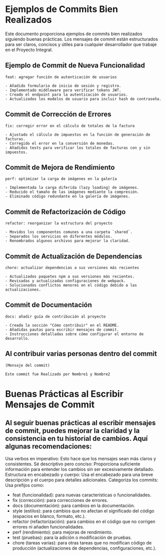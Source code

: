 # Ejemplos de Commits Bien Realizados

Este documento proporciona ejemplos de commits bien realizados siguiendo buenas prácticas. Los mensajes de commit están estructurados para ser claros, concisos y útiles para cualquier desarrollador que trabaje en el Proyecto Integral.

## Ejemplo de Commit de Nueva Funcionalidad
```plaintext
feat: agregar función de autenticación de usuarios

- Añadido formulario de inicio de sesión y registro.
- Implementado middleware para verificar tokens JWT.
- Creado el endpoint para la autenticación de usuarios.
- Actualizados los modelos de usuario para incluir hash de contraseña.
```
## Commit de Corrección de Errores

```plaintext
fix: corregir error en el cálculo de totales de la factura

- Ajustado el cálculo de impuestos en la función de generación de facturas.
- Corregido el error en la conversión de monedas.
- Añadidos tests para verificar los totales de facturas con y sin impuestos.
```
## Commit de Mejora de Rendimiento

```plaintext
perf: optimizar la carga de imágenes en la galería

- Implementada la carga diferida (lazy loading) de imágenes.
- Reducido el tamaño de las imágenes mediante la compresión.
- Eliminado código redundante en la galería de imágenes.
```
## Commit de Refactorización de Código

```plaintext
refactor: reorganizar la estructura del proyecto

- Movidos los componentes comunes a una carpeta `shared`.
- Separados los servicios en diferentes módulos.
- Renombrados algunos archivos para mejorar la claridad.
```
## Commit de Actualización de Dependencias

```plaintext
chore: actualizar dependencias a sus versiones más recientes

- Actualizados paquetes npm a sus versiones más recientes.
- Revisadas y actualizadas configuraciones de webpack.
- Solucionados conflictos menores en el código debido a las actualizaciones.
```
## Commit de Documentación

```plaintext
docs: añadir guía de contribución al proyecto

- Creada la sección "Cómo contribuir" en el README.
- Añadidas pautas para escribir mensajes de commit.
- Instrucciones detalladas sobre cómo configurar el entorno de desarrollo.
```

## Al contribuir varias personas dentro del commit

```plaintext
(Mensaje del commit)

Este commit fue Realizado por Nombre1 y Nombre2
```

# Buenas Prácticas al Escribir Mensajes de Commit
## Al seguir buenas prácticas al escribir mensajes de commit, puedes mejorar la claridad y la consistencia en tu historial de cambios. Aquí algunas recomendaciones:

Usa verbos en imperativo: Esto hace que los mensajes sean más claros y consistentes.
Sé descriptivo pero conciso: Proporciona suficiente información para entender los cambios sin ser excesivamente detallado.
Estructura en encabezado y cuerpo: Usa el encabezado para una breve descripción y el cuerpo para detalles adicionales.
Categoriza los commits: Usa prefijos como:

- feat (funcionalidad): para nuevas características o funcionalidades.
- fix (corrección): para correcciones de errores.
- docs (documentación): para cambios en la documentación.
- style (estilos): para cambios que no afectan el significado del código (espacios en blanco, formato, etc.).
- refactor (refactorización): para cambios en el código que no corrigen errores ni añaden funcionalidades.
- perf (rendimiento): para mejoras de rendimiento.
- test (pruebas): para la adición o modificación de pruebas.
- chore (tareas varias): para otras tareas que no modifican código de producción (actualizaciones de dependencias, configuraciones, etc.).
